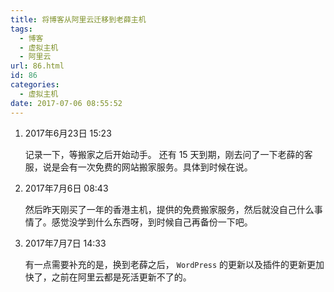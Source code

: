 ```yaml
---
title: 将博客从阿里云迁移到老薛主机
tags:
  - 博客
  - 虚拟主机
  - 阿里云
url: 86.html
id: 86
categories:
  - 虚拟主机
date: 2017-07-06 08:55:52
---
```


1.  2017年6月23日 15:23

    记录一下，等搬家之后开始动手。 还有 15 天到期，刚去问了一下老薛的客服，说是会有一次免费的网站搬家服务。具体到时候在说。

2.  2017年7月6日 08:43

    然后昨天刚买了一年的香港主机，提供的免费搬家服务，然后就没自己什么事情了。感觉没学到什么东西呀，到时候自己再备份一下吧。

3.  2017年7月7日 14:33

    有一点需要补充的是，换到老薛之后， `WordPress` 的更新以及插件的更新更加快了，之前在阿里云都是死活更新不了的。
